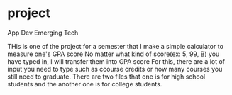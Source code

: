 # project
App Dev Emerging Tech

THis is one of the project for a semester that I make a simple calculator to measure one's GPA score
No matter what kind of score(ex: 5, 99, B) you have typed in, I will transfer them into GPA score
For this, there are a lot of input you need to type such as ccourse credits or how many courses you still need to graduate.
There are two files that one is for high school students and the another one is for college students.
